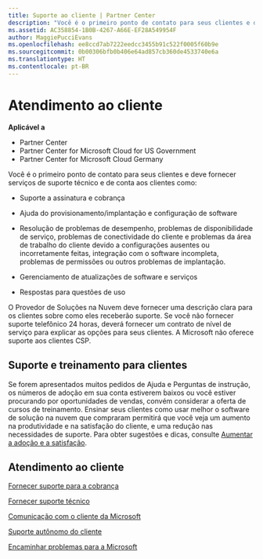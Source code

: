 ```yaml
---
title: Suporte ao cliente | Partner Center
description: "Você é o primeiro ponto de contato para seus clientes e deve fornecer serviços de suporte técnico e de conta aos clientes como: suporte a assinatura e cobrança; ajuda do provisionamento/implantação e configuração de software; resolução de problemas de desempenho, problemas de disponibilidade de serviço, problemas de conectividade do cliente e problemas da área de trabalho do cliente devido a configurações ausentes ou incorretamente feitas, integração com o software incompleta, problemas de permissões ou outros problemas de implantação; gerenciamento de atualizações de software e serviços; respostas para questões de uso. Os Provedores de Soluções na Nuvem devem fornecer uma descrição clara para os clientes sobre como eles receberão suporte. Se você não fornecer suporte telefônico 24 horas, deverá fornecer um contrato de nível de serviço para explicar as opções para seus clientes. A Microsoft não oferece suporte aos clientes CSP."
ms.assetid: AC358854-1B0B-4267-A66E-EF28A549954F
author: MaggiePucciEvans
ms.openlocfilehash: ee8ccd7ab7222eedcc3455b91c522f0005f60b9e
ms.sourcegitcommit: 0b00306bfb0b406e64ad857cb360de4533740e6a
ms.translationtype: HT
ms.contentlocale: pt-BR
---
```

# <a name="customer-support"></a>Atendimento ao cliente

**Aplicável a**

-  Partner Center
-  Partner Center for Microsoft Cloud for US Government
-  Partner Center for Microsoft Cloud Germany

Você é o primeiro ponto de contato para seus clientes e deve fornecer serviços de suporte técnico e de conta aos clientes como:

-   Suporte a assinatura e cobrança

-   Ajuda do provisionamento/implantação e configuração de software

-   Resolução de problemas de desempenho, problemas de disponibilidade de serviço, problemas de conectividade do cliente e problemas da área de trabalho do cliente devido a configurações ausentes ou incorretamente feitas, integração com o software incompleta, problemas de permissões ou outros problemas de implantação.

-   Gerenciamento de atualizações de software e serviços

-   Respostas para questões de uso

O Provedor de Soluções na Nuvem deve fornecer uma descrição clara para os clientes sobre como eles receberão suporte. Se você não fornecer suporte telefônico 24 horas, deverá fornecer um contrato de nível de serviço para explicar as opções para seus clientes. A Microsoft não oferece suporte aos clientes CSP.

## <a href="" id="supportingtrainingcustomers"></a>Suporte e treinamento para clientes


Se forem apresentados muitos pedidos de Ajuda e Perguntas de instrução, os números de adoção em sua conta estiverem baixos ou você estiver procurando por oportunidades de vendas, convém considerar a oferta de cursos de treinamento. Ensinar seus clientes como usar melhor o software de solução na nuvem que compraram permitirá que você veja um aumento na produtividade e na satisfação do cliente, e uma redução nas necessidades de suporte. Para obter sugestões e dicas, consulte [Aumentar a adoção e a satisfação](increasing-adoption-and-satisfaction.md).

## <a name="customer-support"></a>Atendimento ao cliente


[Fornecer suporte para a cobrança](provide-billing-support.md)

[Fornecer suporte técnico](provide-technical-support.md)

[Comunicação com o cliente da Microsoft](customer-communication-from-microsoft.md)

[Suporte autônomo do cliente](customer-self-support.md)

[Encaminhar problemas para a Microsoft](escalate-problems-to-microsoft.md)

 

 



